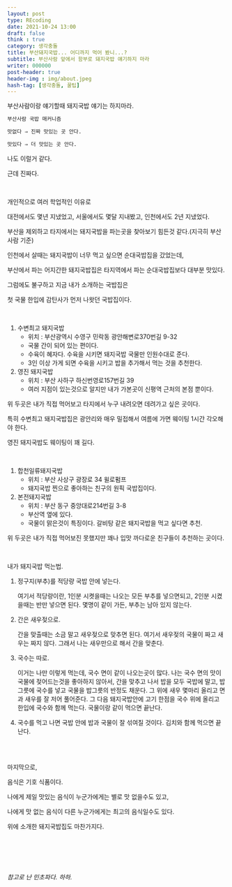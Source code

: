 ```yaml
---
layout: post
type: REcoding
date: 2021-10-24 13:00
draft: false
think : true
category: 생각충돌
title: 부산돼지국밥... 어디까지 먹어 봤니...?
subtitle: 부산사람 앞에서 함부로 돼지국밥 얘기하지 마라
writer: 000000
post-header: true
header-img : img/about.jpeg
hash-tag: [생각충돌, 꿀팁]
---
```


부산사람이랑 얘기할때 돼지국밥 얘기는 하지마라.

```tex
부산사람 국밥 매커니즘

맛없다 ⇒ 진짜 맛있는 곳 안다.

맛있다 ⇒ 더 맛있는 곳 안다.
```



나도 이럴거 같다.

근데 진짜다.

<br>

개인적으로 여러 학업적인 이유로

대전에서도 몇년 지냈었고, 서울에서도 몇달 지내봤고, 인천에서도 2년 지냈었다.

부산을 제외하고 타지에서는 돼지국밥을 파는곳을 찾아보기 힘든것 같다.(지극히 부산사람 기준)

인천에서 살때는 돼지국밥이 너무 먹고 싶으면 순대국밥집을 갔었는데,

부산에서 파는 어지간한 돼지국밥집은 타지역에서 파는 순대국밥집보다 대부분 맛있다.

그럼에도 불구하고 지금 내가 소개하는 국밥집은

첫 국물 한입에 감탄사가 먼저 나왓던 국밥집이다.

<br>

1. 수변최고 돼지국밥
   - 위치 : 부산광역시 수영구 민락동 광안해변로370번길 9-32
   - 국물 간이 되어 있는 편이다.
   - 수육이 혜자다. 수육을 시키면 돼지국밥 국물만 인원수대로 준다.
   - 3인 이상 가게 되면 수육을 시키고 밥을 추가해서 먹는 것을 추천한다.
2. 영진 돼지국밥
   - 위치 : 부산 사하구 하신번영로157번길 39
   - 여러 지점이 있는것으로 알지만 내가 가본곳이 신평역 근처의 본점 뿐이다.

위 두곳은 내가 직접 먹어보고 타지에서 누구 내려오면 데려가고 싶은 곳이다.

특히 수변최고 돼지국밥집은 광안리와 매우 밀접해서 여름에 가면 웨이팅 1시간 각오해야 한다.

영진 돼지국밥도 웨이팅이 꽤 길다.

<br>

1. 합천일류돼지국밥
   - 위치 : 부산 사상구 광장로 34 윌로펌프
   - 돼지국밥 찐으로 좋아하는 친구의 원픽 국밥집이다.
2. 본전돼지국밥
   - 위치 : 부산 동구 중앙대로214번길 3-8
   - 부산역 옆에 있다.
   - 국물이 맑은것이 특징이다. 갈비탕 같은 돼지국밥을 먹고 싶다면 추천.

위 두곳은 내가 직접 먹어보진 못했지만 꽤나 입맛 까다로운 친구들이 추천하는 곳이다.

<br>

내가 돼지국밥 먹는법.

1. 정구지(부추)를 적당량 국밥 안에 넣는다.

   여기서 적당량이란, 1인분 시켯을때는 나오는 모든 부추를 넣으면되고, 2인분 시켰을때는 반만 넣으면 된다. 몇명이 같이 가든, 부추는 남아 있지 않는다.

2. 간은 새우젖으로.

   간을 맞출때는 소금 말고 새우젖으로 맞추면 된다. 여기서 새우젖의 국물이 짜고 새우는 짜지 않다. 그래서 나는 새우만으로 해서 간을 맞춘다.

3. 국수는 따로.

   이거는 나만 이렇게 먹는데, 국수 면이 같이 나오는곳이 많다. 나는 국수 면의 맛이 국물에 젖어드는것을 좋아하지 않아서, 간을 맞추고 나서 밥을 모두 국밥에 말고, 밥그릇에 국수를 넣고 국물을 밥그릇의 반정도 채운다. 그 위에 새우 몇마리 올리고 면과 새우를 잘 저어 풀어준다. 그 다음 돼지국밥안에 고기 한점을 국수 위에 올리고 한입에 국수와 함께 먹는다. 국물이랑 같이 먹으면 끝난다.

4. 국수를 먹고 나면 국밥 안에 밥과 국물이 잘 섞여질 것이다. 김치와 함께 먹으면 끝난다.

<br>

<br>

마지막으로,

음식은 기호 식품이다.

나에게 제일 맛있는 음식이 누군가에게는 별로 맛 없을수도 있고,

나에게 맛 없는 음식이 다른 누군가에게는 최고의 음식일수도 있다.

위에 소개한 돼지국밥집도 마찬가지다.

<br>

<br>

<br>

<br>

*참고로 난 민초파다. 하하.*
